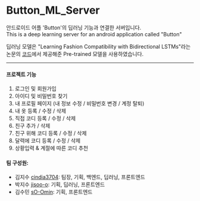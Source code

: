 # Button_ML_Server

안드로이드 어플 'Button'의 딥러닝 기능과 연결한 서버입니다.    
This is a deep learning server for an android application called "Button"
   
딥러닝 모델은 "Learning Fashion Compatibility with Bidirectional LSTMs"라는 논문의 [코드](https://github.com/xthan/polyvore)에서 제공해준 Pre-trained 모델을 사용하였습니다. 

_______________      
#### 프로젝트 기능 
   1. 로그인 및 회원가입 
   2. 아이디 및 비밀번호 찾기 
   3. 내 프로필 페이지 (내 정보 수정 / 비밀번호 변경 / 계정 탈퇴)
   4. 내 옷 등록 / 수정 / 삭제 
   5. 직접 코디 등록 / 수정 / 삭제 
   6. 친구 추가 / 삭제 
   7. 친구 위해 코디 등록 / 수정 / 삭제 
   8. 달력에 코디 등록 / 수정 / 삭제 
   9. 상황입력 & 계절에 따른 코디 추천



   
#### 팀 구성원:
* 김지수 [cindia3704](https://github.com/cindia3704/): 팀장, 기획, 백엔드, 딥러닝, 프론트엔드
* 박지수 [jisoo-o](https://github.com/jisoo-o/): 기획, 딥러닝, 프론트엔드
* 김수민 [sO-Omin](https://github.com/sO-Omin/): 기획, 프론트엔드
